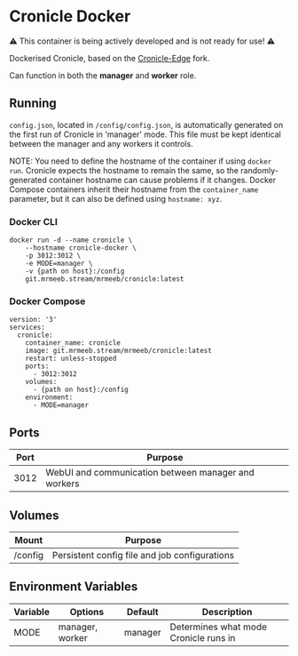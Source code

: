 # Cronicle Docker

⚠️ This container is being actively developed and is not ready for use! ⚠️

Dockerised Cronicle, based on the [Cronicle-Edge](https://github.com/cronicle-edge/cronicle-edge) fork.

Can function in both the **manager** and **worker** role.

## Running 

`config.json`, located in `/config/config.json`, is automatically generated on the first run of Cronicle in 'manager' mode. This file must be kept identical between the manager and any workers it controls.

NOTE: You need to define the hostname of the container if using `docker run`. Cronicle expects the hostname to remain the same, so the randomly-generated container hostname can cause problems if it changes. Docker Compose containers inherit their hostname from the `container_name` parameter, but it can also be defined using `hostname: xyz`.

### Docker CLI
```
docker run -d --name cronicle \
    --hostname cronicle-docker \
    -p 3012:3012 \
    -e MODE=manager \
    -v {path on host}:/config
    git.mrmeeb.stream/mrmeeb/cronicle:latest 
```

### Docker Compose

```
version: '3'
services:
  cronicle:
    container_name: cronicle
    image: git.mrmeeb.stream/mrmeeb/cronicle:latest
    restart: unless-stopped
    ports:
      - 3012:3012
    volumes:
      - {path on host}:/config
    environment:
      - MODE=manager
```

## Ports
|Port |Purpose   |
|-----|----------|
|3012 |WebUI and communication between manager and workers|

## Volumes
|Mount |Purpose   |
|-----|-----------|
|/config |Persistent config file and job configurations|

## Environment Variables
|Variable|Options|Default|Description|
|--------|-------|-------|-------|
|MODE    |manager, worker|manager|Determines what mode Cronicle runs in